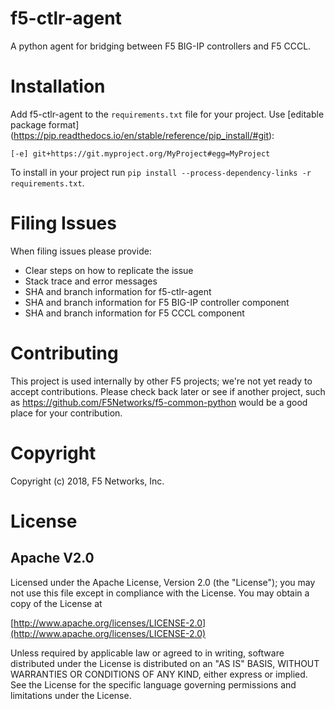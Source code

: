 # f5-ctlr-agent
A python agent for bridging between F5 BIG-IP controllers and F5 CCCL.

# Installation
Add f5-ctlr-agent to the `requirements.txt` file for your project. Use [editable package format] (https://pip.readthedocs.io/en/stable/reference/pip_install/#git):
```
[-e] git+https://git.myproject.org/MyProject#egg=MyProject
```
To install in your project run `pip install --process-dependency-links -r requirements.txt`.

# Filing Issues

When filing issues please provide:

* Clear steps on how to replicate the issue
* Stack trace and error messages
* SHA and branch information for f5-ctlr-agent
* SHA and branch information for F5 BIG-IP controller component
* SHA and branch information for F5 CCCL component

# Contributing

This project is used internally by other F5 projects; we're not yet ready to accept contributions. Please check back later or see if another project, such as https://github.com/F5Networks/f5-common-python would be a good place for your contribution.

# Copyright

Copyright (c) 2018, F5 Networks, Inc.

# License

## Apache V2.0

Licensed under the Apache License, Version 2.0 (the "License"); you may not use
this file except in compliance with the License. You may obtain a copy of the
License at

[http://www.apache.org/licenses/LICENSE-2.0](http://www.apache.org/licenses/LICENSE-2.0)

Unless required by applicable law or agreed to in writing, software
distributed under the License is distributed on an "AS IS" BASIS,
WITHOUT WARRANTIES OR CONDITIONS OF ANY KIND, either express or implied.
See the License for the specific language governing permissions and limitations
under the License.
